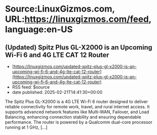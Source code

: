 # Source:LinuxGizmos.com, URL:https://linuxgizmos.com/feed, language:en-US

## (Updated) Spitz Plus GL-X2000 is an Upcoming Wi-Fi 6 and 4G LTE CAT 12 Router
 - [https://linuxgizmos.com/updated-spitz-plus-gl-x2000-is-an-upcoming-wi-fi-6-and-4g-lte-cat-12-router](https://linuxgizmos.com/updated-spitz-plus-gl-x2000-is-an-upcoming-wi-fi-6-and-4g-lte-cat-12-router)
 - RSS feed: $source
 - date published: 2025-02-21T14:41:30+00:00

The Spitz Plus GL-X2000 is a 4G LTE Wi-Fi 6 router designed to deliver reliable connectivity for remote work, travel, and rural internet access. It supports advanced network features like Multi-WAN, Failover, and Load Balancing, enhancing connection stability and ensuring dependable performance. The router is powered by a Qualcomm dual-core processor running at 1 GHz, [&#8230;]

